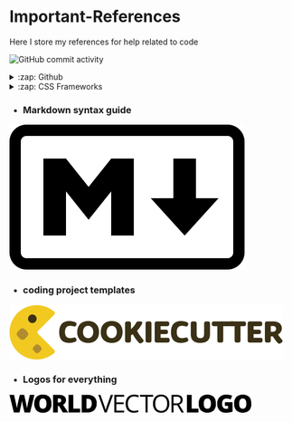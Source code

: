 # Important-References
Here I store my references for help related to code

![GitHub commit activity](https://img.shields.io/github/commit-activity/w/r-a-j/Important-References)

<details>
  <summary>:zap: Github </summary>
 
<!--START_SECTION:activity-->

- [Github Badges](https://shields.io/badges)

<!--END_SECTION:activity-->

</details>

<details>
  <summary>:zap: CSS Frameworks </summary>
 
<!--START_SECTION:activity-->

[![Tailwind CSS](https://github.com/r-a-j/Important-References/blob/main/assets/tailwind-css.svg)](https://tailwindcss.com/)

<!--END_SECTION:activity-->

</details>

- ### Markdown syntax guide
[![Markdown syntax](https://github.com/r-a-j/Important-References/blob/main/assets/markdown-mark-white.svg)](https://www.markdownguide.org/basic-syntax/)

- ### coding project templates
[![cookiecutter](https://github.com/r-a-j/Important-References/blob/main/assets/cookiecutter-logo.svg)](https://www.cookiecutter.io/templates)

- ### Logos for everything
[![World Vector Logo](https://github.com/r-a-j/Important-References/blob/main/assets/world-vector-logo.svg)](https://worldvectorlogo.com/)


